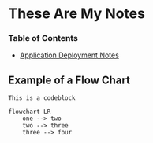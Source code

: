 # These Are My Notes

### Table of Contents
- [Application Deployment Notes](./deployment.md)


## Example of a Flow Chart

```
This is a codeblock
```

```mermaid
flowchart LR
    one --> two
    two --> three
    three --> four


```
